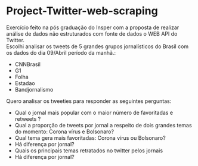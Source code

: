 # Project-Twitter-web-scraping
Exercício feito na pós graduação do Insper com a proposta de realizar análise de dados não estruturados com fonte de dados o WEB API do Twitter.<br>
Escolhi analisar os tweets de 5 grandes grupos jornalísticos do Brasil com os dados do dia 09/Abril período da manhã.:
- CNNBrasil
- G1
- Folha
- Estadao
- Bandjornalismo

Quero analisar os tweeties para responder as seguintes perguntas:
- Qual o jornal mais popular com o maior número de favoritadas e retweets ?
- Qual a proporção de tweets por jornal a respeito de dois grandes temas do momento: Corona vírus e Bolsonaro?
- Qual tema gera mais favoritadas: Corona vírus ou Bolsonaro?
- Há diferença por jornal?
- Quais os principais temas retratados no twitter pelos jornais
- Há diferença por jornal?
